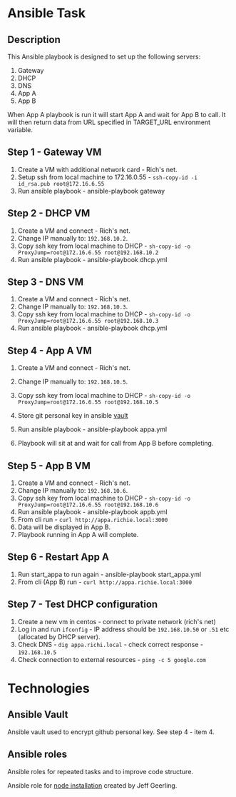 # Ansible Task

## Description
This Ansible playbook is designed to set up the following servers:

1. Gateway
2. DHCP
3. DNS
4. App A
5. App B

When App A playbook is run it will start App A and wait for App B to call. It will then return data from URL specified in TARGET_URL environment variable.



## Step 1 - Gateway VM
1. Create a VM with additional network card - Rich's net.
2. Setup ssh from local machine to 172.16.0.55 - `ssh-copy-id -i id_rsa.pub root@172.16.6.55`
3. Run ansible playbook - ansible-playbook gateway


## Step 2 - DHCP VM
1. Create a VM and connect - Rich's net.
2. Change IP manually to: `192.168.10.2`.
3. Copy ssh key from local machine to DHCP - `sh-copy-id -o ProxyJump=root@172.16.6.55 root@192.168.10.2`
4. Run ansible playbook - ansible-playbook dhcp.yml

## Step 3 - DNS VM
1. Create a VM and connect - Rich's net.
2. Change IP manually to: `192.168.10.3`.
3. Copy ssh key from local machine to DHCP - `sh-copy-id -o ProxyJump=root@172.16.6.55 root@192.168.10.3`
4. Run ansible playbook - ansible-playbook dhcp.yml

## Step 4 - App A VM
1. Create a VM and connect - Rich's net.
2. Change IP manually to: `192.168.10.5`.
3. Copy ssh key from local machine to DHCP - `sh-copy-id -o ProxyJump=root@172.16.6.55 root@192.168.10.5`
4. Store git personal key in ansible [vault](https://www.digitalocean.com/community/tutorials/how-to-use-vault-to-protect-sensitive-ansible-data)

5. Run ansible playbook - ansible-playbook appa.yml
6. Playbook will sit at and wait for call from App B before completing.

## Step 5 - App B VM
1. Create a VM and connect - Rich's net.
2. Change IP manually to: `192.168.10.6`.
3. Copy ssh key from local machine to DHCP - `sh-copy-id -o ProxyJump=root@172.16.6.55 root@192.168.10.6`
4. Run ansible playbook - ansible-playbook appb.yml
5. From cli run - `curl http://appa.richie.local:3000`
6. Data will be displayed in App B.
7. Playbook running in App A will complete.

## Step 6 - Restart App A
1. Run start_appa to run again - ansible-playbook start_appa.yml
2. From cli (App B) run - `curl http://appa.richie.local:3000`

## Step 7 - Test DHCP configuration
1. Create a new vm in centos - connect to private network (rich's net)
2. Log in and run `ifconfig` - IP address should be `192.168.10.50` or `.51` etc (allocated by DHCP server).
3. Check DNS - `dig appa.richi.local` - check correct response - `192.168.10.5`
4. Check connection to external resources - `ping -c 5 google.com`

# Technologies
## Ansible Vault
Ansible vault used to encrypt github personal key. See step 4 - item 4.

## Ansible roles
Ansible roles for repeated tasks and to improve code structure.

Ansible role for [node installation](https://galaxy.ansible.com/ui/standalone/roles/geerlingguy/nodejs/documentation/) created by Jeff Geerling.